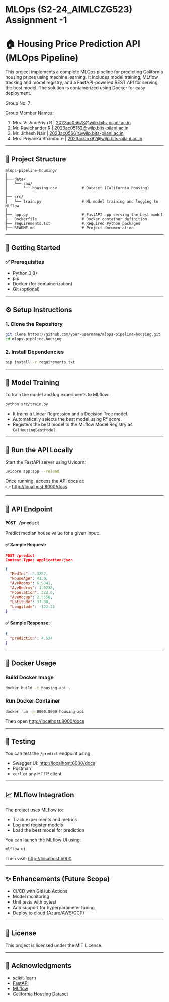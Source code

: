 # MLOps (S2-24_AIMLCZG523) Assignment -1 
# 🏠 Housing Price Prediction API (MLOps Pipeline)

This project implements a complete MLOps pipeline for predicting California housing prices using machine learning. It includes model training, MLflow tracking and model registry, and a FastAPI-powered REST API for serving the best model. The solution is containerized using Docker for easy deployment.

Group No: 7
 
Group Member Names:
1. Mrs. VishnuPriya R | 2023ac05678@wilp.bits-pilani.ac.in 
2. Mr. Ravichander R |  2023ac05152@wilp.bits-pilani.ac.in 
3. Mr. Jithesh Nair |  2023ac05661@wilp.bits-pilani.ac.in 
4. Mrs. Priyanka Bhambure | 2023ac05792@wilp.bits-pilani.ac.in  


---

## 📂 Project Structure

```
mlops-pipeline-housing/
│
├── data/
│   └── raw/
│       └── housing.csv           # Dataset (California housing)
│
├── src/
│   └── train.py                  # ML model training and logging to MLflow
│
├── app.py                        # FastAPI app serving the best model
├── Dockerfile                    # Docker container definition
├── requirements.txt              # Required Python packages
├── README.md                     # Project documentation
```

---

## 🚀 Getting Started

### ✅ Prerequisites

- Python 3.8+
- pip
- Docker (for containerization)
- Git (optional)

---

## ⚙️ Setup Instructions

### 1. Clone the Repository

```bash
git clone https://github.com/your-username/mlops-pipeline-housing.git
cd mlops-pipeline-housing
```

### 2. Install Dependencies

```bash
pip install -r requirements.txt
```

---

## 🧠 Model Training

To train the model and log experiments to MLflow:

```bash
python src/train.py
```

- It trains a Linear Regression and a Decision Tree model.
- Automatically selects the best model using R² score.
- Registers the best model to the MLflow Model Registry as `CalHousingBestModel`.

---

## 🚀 Run the API Locally

Start the FastAPI server using Uvicorn:

```bash
uvicorn app:app --reload
```

Once running, access the API docs at:  
👉 [http://localhost:8000/docs](http://localhost:8000/docs)

---

## 🔮 API Endpoint

### `POST /predict`

Predict median house value for a given input:

#### ✅ Sample Request:

```json
POST /predict
Content-Type: application/json

{
  "MedInc": 8.3252,
  "HouseAge": 41.0,
  "AveRooms": 6.9841,
  "AveBedrms": 1.0238,
  "Population": 322.0,
  "AveOccup": 2.5556,
  "Latitude": 37.88,
  "Longitude": -122.23
}
```

#### ✅ Sample Response:

```json
{
  "prediction": 4.534
}
```

---

## 🐳 Docker Usage

### Build Docker Image

```bash
docker build -t housing-api .
```

### Run Docker Container

```bash
docker run -p 8000:8000 housing-api
```

Then open [http://localhost:8000/docs](http://localhost:8000/docs)

---

## 🧪 Testing

You can test the `/predict` endpoint using:

- Swagger UI: [http://localhost:8000/docs](http://localhost:8000/docs)
- Postman
- `curl` or any HTTP client

---

## 📈 MLflow Integration

The project uses MLflow to:

- Track experiments and metrics
- Log and register models
- Load the best model for prediction

You can launch the MLflow UI using:

```bash
mlflow ui
```

Then visit: [http://localhost:5000](http://localhost:5000)

---

## ✨ Enhancements (Future Scope)

- CI/CD with GitHub Actions
- Model monitoring
- Unit tests with pytest
- Add support for hyperparameter tuning
- Deploy to cloud (Azure/AWS/GCP)

---

## 📄 License

This project is licensed under the MIT License.

---

## 🙌 Acknowledgments

- [scikit-learn](https://scikit-learn.org/)
- [FastAPI](https://fastapi.tiangolo.com/)
- [MLflow](https://mlflow.org/)
- [California Housing Dataset](https://www.dcc.fc.up.pt/~ltorgo/Regression/cal_housing.html)

